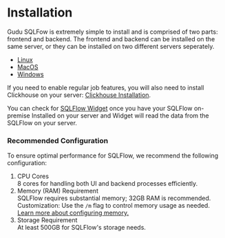 # Installation

Gudu SQLFow is extremely simple to install and is comprised of two parts: frontend and backend. The frontend and backend can be installed on the same server, or they can be installed on two different servers seperately.

* [Linux](linux.md)
* [MacOS](macos.md)
* [Windows](windows.md)

If you need to enable regular job features, you will also need to install Clickhouse on your server: [Clickhouse Installation](clickhouse-installation/clickhouse-for-centos.md).

You can check for [SQLFlow Widget](../../4.-sqlflow-widget/get-started.md) once you have your SQLFlow on-premise Installed on your server and Widget will read the data from the SQLFlow on your server.

### Recommended Configuration

To ensure optimal performance for SQLFlow, we recommend the following configuration:

1. CPU Cores\
   8 cores for handling both UI and backend processes efficiently.
2. Memory (RAM) Requirement\
   SQLFlow requires substantial memory; 32GB RAM is recommended. Customization: Use the `/m` flag to control memory usage as needed. [Learn more about configuring memory.](https://docs.gudusoft.com/1.-introduction/installation/linux#start-backend-services)
3. Storage Requirement\
   At least 500GB for SQLFlow's storage needs.
